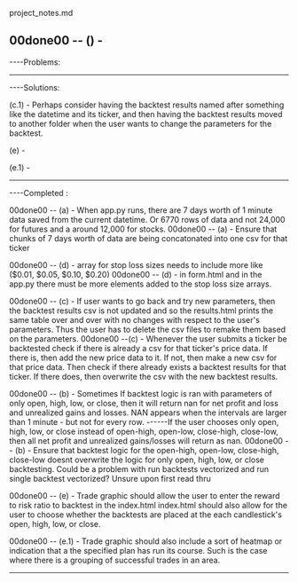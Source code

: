 project_notes.md

00done00 --
() - 
------------------------------------------------------------------------------

----Problems:

------------------------------------------------------------------------------


----Solutions:


(c.1) - Perhaps consider having the backtest results named after something like the datetime and its ticker, and then having the backtest results moved to another folder when the user wants to change the parameters for the backtest.

(e) - 

(e.1) - 

------------------------------------------------------------------------------


----Completed :

00done00 -- (a) - When app.py runs, there are 7 days worth of 1 minute data saved from the current datetime. Or 6770 rows of data and not 24,000 for futures and a around 12,000 for stocks. 
00done00 -- (a) - Ensure that chunks of 7 days worth of data are being concatonated into one csv for that ticker


00done00 -- (d) - array for stop loss sizes needs to include more like  ($0.01,  $0.05, $0.10, $0.20)
00done00 -- (d) - in form.html and in the app.py there must be more elements added to the stop loss size arrays.


00done00 -- (c) - If user wants to go back and try new parameters, then the backtest results csv is not updated and so the results.html prints the same table over and over with no changes with respect to the user's parameters. Thus the user has to delete the csv files to remake them based on the parameters. 
00done00 --(c) - Whenever the user submits a ticker be backtested check if there is already a csv for that ticker's price data. If there is, then add the new price data to it. If not, then make a new csv for that price data. Then check if there already exists a backtest results for that ticker. If there does, then overwrite the csv with the new backtest results. 

00done00 -- (b) - Sometimes If backtest logic is ran with parameters of only open, high, low, or close, then it will return nan for net profit and loss and unrealized gains and losses. NAN appears when the intervals are larger than 1 minute - but not for every row. 
------If the user chooses only open, high, low, or close instead of open-high, open-low, close-high, close-low, then all net profit and unrealized gains/losses will return as nan. 
00done00 -- (b) - Ensure that backtest logic for the open-high, open-low, close-high, close-low doesnt overwrite the logic for only open, high, low, or close backtesting. Could be a problem with run backtests vectorized and run single backtest vectorized? Unsure upon first read thru



00done00 -- (e) - Trade graphic should allow the user to enter the reward to risk ratio to backtest in the index.html 
        index.html should also allow for the user to choose whether the backtests are placed at the each candlestick's open, high, low, or close. 

00done00 -- (e.1) - Trade graphic should also include a sort of heatmap or indication that a the specified plan has run its course. Such is the case where there is a grouping of successful trades in an area. 

------------------------------------------------------------------------------

